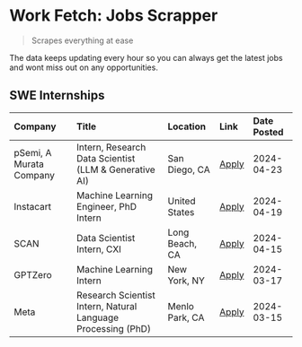 # Work Fetch: Jobs Scrapper
> Scrapes everything at ease

The data keeps updating every hour so you can always get the latest jobs and wont miss out on any opportunities.

## SWE Internships
<!--START_SECTION:workfetch-->
| Company                 | Title                                                        | Location       | Link                                                                                                                                                                                                                                                                       | Date Posted   |
|:------------------------|:-------------------------------------------------------------|:---------------|:---------------------------------------------------------------------------------------------------------------------------------------------------------------------------------------------------------------------------------------------------------------------------|:--------------|
| pSemi, A Murata Company | Intern, Research Data Scientist (LLM & Generative AI)        | San Diego, CA  | [Apply](https://www.linkedin.com/jobs/view/intern-research-data-scientist-llm-generative-ai-at-psemi-a-murata-company-3887074168?position=4&pageNum=0&refId=NRJCo3JxFV5JRJDbBUmCZQ%3D%3D&trackingId=csxvQ099VvcdcMmuk7XBdg%3D%3D&trk=public_jobs_jserp-result_search-card) | 2024-04-23    |
| Instacart               | Machine Learning Engineer, PhD Intern                        | United States  | [Apply](https://www.linkedin.com/jobs/view/machine-learning-engineer-phd-intern-at-instacart-3901991739?position=2&pageNum=0&refId=NRJCo3JxFV5JRJDbBUmCZQ%3D%3D&trackingId=vvCiP%2BqFfvOPNdzqbx%2FKvw%3D%3D&trk=public_jobs_jserp-result_search-card)                      | 2024-04-19    |
| SCAN                    | Data Scientist Intern, CXI                                   | Long Beach, CA | [Apply](https://www.linkedin.com/jobs/view/data-scientist-intern-cxi-at-scan-3899690492?position=8&pageNum=0&refId=NRJCo3JxFV5JRJDbBUmCZQ%3D%3D&trackingId=sIbJIgz0OSor7G4%2FpPlLGg%3D%3D&trk=public_jobs_jserp-result_search-card)                                        | 2024-04-15    |
| GPTZero                 | Machine Learning Intern                                      | New York, NY   | [Apply](https://www.linkedin.com/jobs/view/machine-learning-intern-at-gptzero-3860723963?position=7&pageNum=0&refId=NRJCo3JxFV5JRJDbBUmCZQ%3D%3D&trackingId=OBoJKICzP4Tfe19alAQgxA%3D%3D&trk=public_jobs_jserp-result_search-card)                                         | 2024-03-17    |
| Meta                    | Research Scientist Intern, Natural Language Processing (PhD) | Menlo Park, CA | [Apply](https://www.linkedin.com/jobs/view/research-scientist-intern-natural-language-processing-phd-at-meta-3858718375?position=9&pageNum=0&refId=NRJCo3JxFV5JRJDbBUmCZQ%3D%3D&trackingId=o3AafA4d01r9t68LGDCBnw%3D%3D&trk=public_jobs_jserp-result_search-card)          | 2024-03-15    |
<!--END_SECTION:workfetch-->
